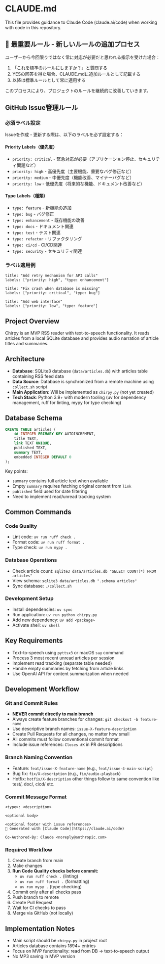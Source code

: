 # CLAUDE.md

This file provides guidance to Claude Code (claude.ai/code) when working with code in this repository.

## 🔨 最重要ルール - 新しいルールの追加プロセス

ユーザーから今回限りではなく常に対応が必要だと思われる指示を受けた場合：

1. 「これを標準のルールにしますか？」と質問する
2. YESの回答を得た場合、CLAUDE.mdに追加ルールとして記載する
3. 以降は標準ルールとして常に適用する

このプロセスにより、プロジェクトのルールを継続的に改善していきます。

## GitHub Issue管理ルール

### 必須ラベル設定
Issueを作成・更新する際は、以下のラベルを必ず設定する：

#### Priority Labels（優先度）
- `priority: critical` - 緊急対応が必要（アプリケーション停止、セキュリティ問題など）
- `priority: high` - 高優先度（主要機能、重要なバグ修正など）
- `priority: medium` - 中優先度（機能改善、マイナーバグなど）
- `priority: low` - 低優先度（将来的な機能、ドキュメント改善など）

#### Type Labels（種類）
- `type: feature` - 新機能の追加
- `type: bug` - バグ修正
- `type: enhancement` - 既存機能の改善
- `type: docs` - ドキュメント関連
- `type: test` - テスト関連
- `type: refactor` - リファクタリング
- `type: ci/cd` - CI/CD関連
- `type: security` - セキュリティ関連

### ラベル適用例
```
title: "Add retry mechanism for API calls"
labels: ["priority: high", "type: enhancement"]

title: "Fix crash when database is missing"  
labels: ["priority: critical", "type: bug"]

title: "Add web interface"
labels: ["priority: low", "type: feature"]
```

## Project Overview

Chirpy is an MVP RSS reader with text-to-speech functionality. It reads articles from a local SQLite database and provides audio narration of article titles and summaries.

## Architecture

- **Database**: SQLite3 database (`data/articles.db`) with articles table containing RSS feed data
- **Data Source**: Database is synchronized from a remote machine using `collect.sh` script
- **Main Application**: Will be implemented as `chirpy.py` (not yet created)
- **Tech Stack**: Python 3.9+ with modern tooling (uv for dependency management, ruff for linting, mypy for type checking)

## Database Schema

```sql
CREATE TABLE articles (
    id INTEGER PRIMARY KEY AUTOINCREMENT,
    title TEXT,
    link TEXT UNIQUE,
    published TEXT,
    summary TEXT,
    embedded INTEGER DEFAULT 0
);
```

Key points:
- `summary` contains full article text when available
- Empty `summary` requires fetching original content from `link`
- `published` field used for date filtering
- Need to implement read/unread tracking system

## Common Commands

### Code Quality
- Lint code: `uv run ruff check .`
- Format code: `uv run ruff format .`
- Type check: `uv run mypy .`

### Database Operations
- Check article count: `sqlite3 data/articles.db "SELECT COUNT(*) FROM articles"`
- View schema: `sqlite3 data/articles.db ".schema articles"`
- Sync database: `./collect.sh`

### Development Setup
- Install dependencies: `uv sync`
- Run application: `uv run python chirpy.py`
- Add new dependency: `uv add <package>`
- Activate shell: `uv shell`

## Key Requirements

- Text-to-speech using `pyttsx3` or macOS `say` command
- Process 3 most recent unread articles per session
- Implement read tracking (separate table needed)
- Handle empty summaries by fetching from article links
- Use OpenAI API for content summarization when needed

## Development Workflow

### Git and Commit Rules
- **NEVER commit directly to main branch**
- Always create feature branches for changes: `git checkout -b feature-name`
- Use descriptive branch names: `issue-X-feature-description`
- Create Pull Requests for all changes, no matter how small
- All commits must follow conventional commit format
- Include issue references: `Closes #X` in PR descriptions

### Branch Naming Convention
- Feature: `feat/issue-X-feature-name` (e.g., `feat/issue-4-main-script`)
- Bug fix: `fix/X-description` (e.g., `fix/audio-playback`)
- Hotfix: `hotfix/X-description`
other things follow to same convention like test/, doc/, cicd/ etc.

### Commit Message Format
```
<type>: <description>

<optional body>

<optional footer with issue references>
🤖 Generated with [Claude Code](https://claude.ai/code)

Co-Authored-By: Claude <noreply@anthropic.com>
```

### Required Workflow
1. Create branch from main
2. Make changes
3. **Run Code Quality checks before commit:**
   - `uv run ruff check .` (linting)
   - `uv run ruff format .` (formatting)
   - `uv run mypy .` (type checking)
4. Commit only after all checks pass
5. Push branch to remote
6. Create Pull Request
7. Wait for CI checks to pass
8. Merge via GitHub (not locally)

## Implementation Notes

- Main script should be `chirpy.py` in project root
- Articles database contains 1894+ entries
- Focus on MVP functionality: read from DB → text-to-speech output
- No MP3 saving in MVP version
